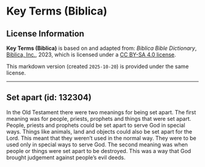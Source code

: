 # Key Terms (Biblica)

## License Information

**Key Terms (Biblica)** is based on and adapted from: _Biblica Bible Dictionary_, [Biblica, Inc.](https://www.biblica.com/), 2023, which is licensed under a [CC BY-SA 4.0 license](https://creativecommons.org/licenses/by-sa/4.0/legalcode.en).

This markdown version (created `2025-10-20`) is provided under the same license.



--------------------------------

## Set apart (id: 132304)

In the Old Testament there were two meanings for being set apart. The first meaning was for people, priests, prophets and things that were set apart. People, priests and prophets could be set apart to serve God in special ways. Things like animals, land and objects could also be set apart for the Lord. This meant that they weren’t used in the normal way. They were to be used only in special ways to serve God. The second meaning was when people or things were set apart to be destroyed. This was a way that God brought judgement against people’s evil deeds.


